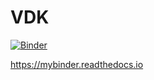 # VDK 

[![Binder](https://mybinder.org/badge_logo.svg)](https://mybinder.org/v2/gh/tozka/mybinder-vdk/HEAD?urlpath=hello.ipynb)


https://mybinder.readthedocs.io 
